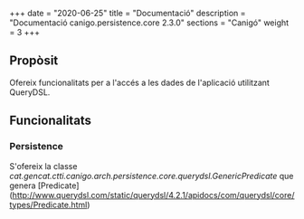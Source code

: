 +++
date        = "2020-06-25"
title       = "Documentació"
description = "Documentació canigo.persistence.core 2.3.0"
sections    = "Canigó"
weight      = 3
+++

## Propòsit

Ofereix funcionalitats per a l'accés a les dades de l'aplicació utilitzant QueryDSL.

## Funcionalitats

### Persistence

S'ofereix la classe *cat.gencat.ctti.canigo.arch.persistence.core.querydsl.GenericPredicate* que genera [Predicate] (http://www.querydsl.com/static/querydsl/4.2.1/apidocs/com/querydsl/core/types/Predicate.html)
